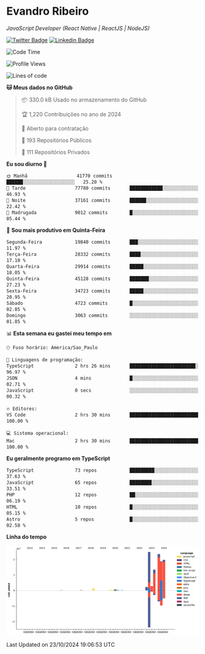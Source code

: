 # Evandro **Ribeiro**

*JavaScript Developer (React Native | ReactJS | NodeJS)*

[![Twitter Badge](https://img.shields.io/badge/-@ribeiroevandro-201B2D?style=flat-square&labelColor=201B2D&logo=twitter&logoColor=white&link=https://twitter.com/ribeiroevandro)](https://twitter.com/ribeiroevandro) 
[![Linkedin Badge](https://img.shields.io/badge/-Evandro%20Ribeiro-201B2D?style=flat-square&logo=Linkedin&logoColor=white&link=https://www.linkedin.com/in/ribeiroevandro)](https://www.linkedin.com/in/ribeiroevandro) 


<!--START_SECTION:waka-->
![Code Time](http://img.shields.io/badge/Code%20Time-4%2C120%20hrs%2039%20mins-blue)

![Profile Views](http://img.shields.io/badge/Visualizac%C3%B5es%20do%20perfil-2-blue)

![Lines of code](https://img.shields.io/badge/Desde%20o%20Hello%20World%20eu%20escrevi-108.2%20million%20linhas%20de%20c%C3%B3digo-blue)

**🐱 Meus dados no GitHub** 

> 📦 330.0 kB Usado no armazenamento do GitHub 
 > 
> 🏆 1,220 Contribuições no ano de 2024
 > 
> 💼 Aberto para contratação
 > 
> 📜 193 Repositórios Públicos 
 > 
> 🔑 111 Repositórios Privados 
 > 
**Eu sou diurno 🐤** 

```text
🌞 Manhã                  41770 commits       ██████░░░░░░░░░░░░░░░░░░░   25.20 % 
🌆 Tarde                  77780 commits       ████████████░░░░░░░░░░░░░   46.93 % 
🌃 Noite                  37161 commits       ██████░░░░░░░░░░░░░░░░░░░   22.42 % 
🌙 Madrugada              9012 commits        █░░░░░░░░░░░░░░░░░░░░░░░░   05.44 % 
```
📅 **Sou mais produtivo em Quinta-Feira** 

```text
Segunda-Feira            19840 commits       ███░░░░░░░░░░░░░░░░░░░░░░   11.97 % 
Terça-Feira              28332 commits       ████░░░░░░░░░░░░░░░░░░░░░   17.10 % 
Quarta-Feira             29914 commits       █████░░░░░░░░░░░░░░░░░░░░   18.05 % 
Quinta-Feira             45128 commits       ███████░░░░░░░░░░░░░░░░░░   27.23 % 
Sexta-Feira              34723 commits       █████░░░░░░░░░░░░░░░░░░░░   20.95 % 
Sábado                   4723 commits        █░░░░░░░░░░░░░░░░░░░░░░░░   02.85 % 
Domingo                  3063 commits        ░░░░░░░░░░░░░░░░░░░░░░░░░   01.85 % 
```


📊 **Esta semana eu gastei meu tempo em** 

```text
🕑︎ Fuso horário: America/Sao_Paulo

💬 Linguagens de programação: 
TypeScript               2 hrs 26 mins       ████████████████████████░   96.97 % 
JSON                     4 mins              █░░░░░░░░░░░░░░░░░░░░░░░░   02.71 % 
JavaScript               0 secs              ░░░░░░░░░░░░░░░░░░░░░░░░░   00.32 % 

🔥 Editores: 
VS Code                  2 hrs 30 mins       █████████████████████████   100.00 % 

💻 Sistema operacional: 
Mac                      2 hrs 30 mins       █████████████████████████   100.00 % 
```

**Eu geralmente programo em TypeScript** 

```text
TypeScript               73 repos            █████████░░░░░░░░░░░░░░░░   37.63 % 
JavaScript               65 repos            ████████░░░░░░░░░░░░░░░░░   33.51 % 
PHP                      12 repos            ██░░░░░░░░░░░░░░░░░░░░░░░   06.19 % 
HTML                     10 repos            █░░░░░░░░░░░░░░░░░░░░░░░░   05.15 % 
Astro                    5 repos             █░░░░░░░░░░░░░░░░░░░░░░░░   02.58 % 
```



**Linha do tempo**

![Lines of Code chart](https://raw.githubusercontent.com/ribeiroevandro/ribeiroevandro/main/assets/bar_graph.png)


 Last Updated on 23/10/2024 19:06:53 UTC
<!--END_SECTION:waka-->
